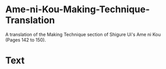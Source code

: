 # Ame-ni-Kou-Making-Technique-Translation
A translation of the Making Technique section of Shigure Ui's Ame ni Kou (Pages 142 to 150).

# Text
